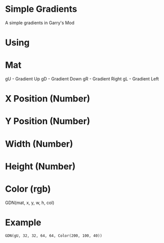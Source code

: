 # Simple Gradients
 A simple gradients in Garry's Mod

# Using 
 # Mat
 gU - Gradient Up
 gD - Gradient Down
 gR - Gradient Right
 gL - Gradient Left
 # X Position (Number)
 # Y Position (Number)
 # Width (Number)
 # Height (Number)
 # Color (rgb)
 GDN(mat, x, y, w, h, col)
# Example
    GDN(gU, 32, 32, 64, 64, Color(200, 100, 40))

